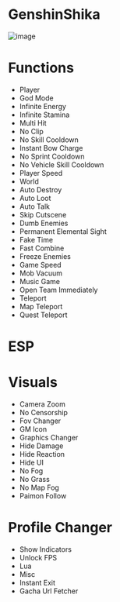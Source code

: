 # GenshinShika
![image](https://i.postimg.cc/9fcZtWhT/maxresdefault.jpg)

# Functions
+ Player
+ God Mode
+ Infinite Energy
+ Infinite Stamina
+ Multi Hit
+ No Clip
+ No Skill Cooldown
+ Instant Bow Charge
+ No Sprint Cooldown
+ No Vehicle Skill Cooldown
+ Player Speed
+ World
+ Auto Destroy
+ Auto Loot
+ Auto Talk
+ Skip Cutscene
+ Dumb Enemies
+ Permanent Elemental Sight
+ Fake Time
+ Fast Combine
+ Freeze Enemies
+ Game Speed
+ Mob Vacuum
+ Music Game
+ Open Team Immediately
+ Teleport
+ Map Teleport
+ Quest Teleport
# ESP
# Visuals
+ Camera Zoom
+ No Censorship
+ Fov Changer
+ GM Icon
+ Graphics Changer
+ Hide Damage
+ Hide Reaction
+ Hide UI
+ No Fog
+ No Grass
+ No Map Fog
+ Paimon Follow
# Profile Changer
+ Show Indicators
+ Unlock FPS
+ Lua
+ Misc
+ Instant Exit
+ Gacha Url Fetcher
